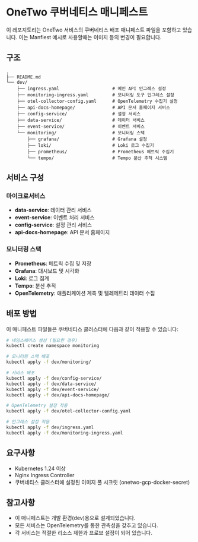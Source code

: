 # OneTwo 쿠버네티스 매니페스트

이 레포지토리는 OneTwo 서비스의 쿠버네티스 배포 매니페스트 파일을 포함하고 있습니다.
이는 Manfiest 예시로 사용할때는 이미지 등의 변경이 필요합니다.

## 구조

```
.
├── README.md
└── dev/
    ├── ingress.yaml                    # 메인 API 인그레스 설정
    ├── monitoring-ingress.yaml         # 모니터링 도구 인그레스 설정
    ├── otel-collector-config.yaml      # OpenTelemetry 수집기 설정
    ├── api-docs-homepage/              # API 문서 홈페이지 서비스
    ├── config-service/                 # 설정 서비스
    ├── data-service/                   # 데이터 서비스
    ├── event-service/                  # 이벤트 서비스
    └── monitoring/                     # 모니터링 스택
        ├── grafana/                    # Grafana 설정
        ├── loki/                       # Loki 로그 수집기
        ├── prometheus/                 # Prometheus 메트릭 수집기
        └── tempo/                      # Tempo 분산 추적 시스템
```

## 서비스 구성

### 마이크로서비스

- **data-service**: 데이터 관리 서비스
- **event-service**: 이벤트 처리 서비스
- **config-service**: 설정 관리 서비스
- **api-docs-homepage**: API 문서 홈페이지

### 모니터링 스택

- **Prometheus**: 메트릭 수집 및 저장
- **Grafana**: 대시보드 및 시각화
- **Loki**: 로그 집계
- **Tempo**: 분산 추적
- **OpenTelemetry**: 애플리케이션 계측 및 텔레메트리 데이터 수집

## 배포 방법

이 매니페스트 파일들은 쿠버네티스 클러스터에 다음과 같이 적용할 수 있습니다:

```bash
# 네임스페이스 생성 (필요한 경우)
kubectl create namespace monitoring

# 모니터링 스택 배포
kubectl apply -f dev/monitoring/

# 서비스 배포
kubectl apply -f dev/config-service/
kubectl apply -f dev/data-service/
kubectl apply -f dev/event-service/
kubectl apply -f dev/api-docs-homepage/

# OpenTelemetry 설정 적용
kubectl apply -f dev/otel-collector-config.yaml

# 인그레스 설정 적용
kubectl apply -f dev/ingress.yaml
kubectl apply -f dev/monitoring-ingress.yaml
```

## 요구사항

- Kubernetes 1.24 이상
- Nginx Ingress Controller
- 쿠버네티스 클러스터에 설정된 이미지 풀 시크릿 (onetwo-gcp-docker-secret)

## 참고사항

- 이 매니페스트는 개발 환경(dev)용으로 설계되었습니다.
- 모든 서비스는 OpenTelemetry를 통한 관측성을 갖추고 있습니다.
- 각 서비스는 적절한 리소스 제한과 프로브 설정이 되어 있습니다.
